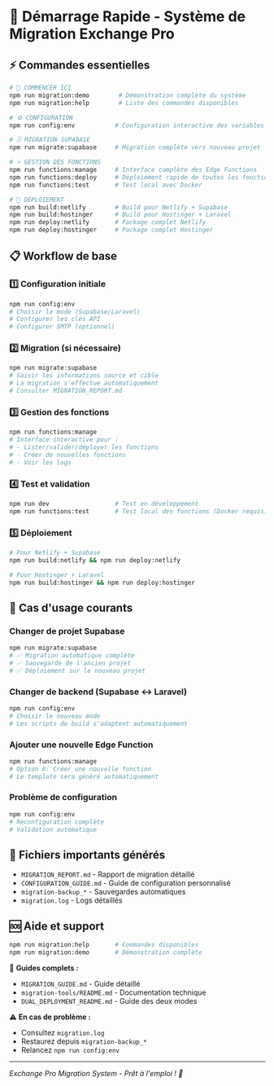 # 🚀 Démarrage Rapide - Système de Migration Exchange Pro

## ⚡ Commandes essentielles

```bash
# 🎯 COMMENCER ICI
npm run migration:demo        # Démonstration complète du système
npm run migration:help        # Liste des commandes disponibles

# ⚙️ CONFIGURATION
npm run config:env           # Configuration interactive des variables

# 🗄️ MIGRATION SUPABASE  
npm run migrate:supabase     # Migration complète vers nouveau projet

# ⚡ GESTION DES FONCTIONS
npm run functions:manage     # Interface complète des Edge Functions
npm run functions:deploy     # Déploiement rapide de toutes les fonctions
npm run functions:test       # Test local avec Docker

# 🚀 DÉPLOIEMENT
npm run build:netlify        # Build pour Netlify + Supabase
npm run build:hostinger      # Build pour Hostinger + Laravel
npm run deploy:netlify       # Package complet Netlify  
npm run deploy:hostinger     # Package complet Hostinger
```

## 📋 Workflow de base

### 1️⃣ Configuration initiale
```bash
npm run config:env
# Choisir le mode (Supabase/Laravel)
# Configurer les clés API
# Configurer SMTP (optionnel)
```

### 2️⃣ Migration (si nécessaire)
```bash
npm run migrate:supabase
# Saisir les informations source et cible
# La migration s'effectue automatiquement
# Consulter MIGRATION_REPORT.md
```

### 3️⃣ Gestion des fonctions
```bash
npm run functions:manage
# Interface interactive pour :
# - Lister/valider/déployer les fonctions
# - Créer de nouvelles fonctions
# - Voir les logs
```

### 4️⃣ Test et validation
```bash
npm run dev                  # Test en développement
npm run functions:test       # Test local des fonctions (Docker requis)
```

### 5️⃣ Déploiement
```bash
# Pour Netlify + Supabase
npm run build:netlify && npm run deploy:netlify

# Pour Hostinger + Laravel
npm run build:hostinger && npm run deploy:hostinger
```

## 🔧 Cas d'usage courants

### Changer de projet Supabase
```bash
npm run migrate:supabase
# ✅ Migration automatique complète
# ✅ Sauvegarde de l'ancien projet
# ✅ Déploiement sur le nouveau projet
```

### Changer de backend (Supabase ↔ Laravel)
```bash
npm run config:env
# Choisir le nouveau mode
# Les scripts de build s'adaptent automatiquement
```

### Ajouter une nouvelle Edge Function
```bash
npm run functions:manage
# Option 6: Créer une nouvelle fonction
# Le template sera généré automatiquement
```

### Problème de configuration
```bash
npm run config:env
# Reconfiguration complète
# Validation automatique
```

## 📁 Fichiers importants générés

- `MIGRATION_REPORT.md` - Rapport de migration détaillé
- `CONFIGURATION_GUIDE.md` - Guide de configuration personnalisé  
- `migration-backup_*` - Sauvegardes automatiques
- `migration.log` - Logs détaillés

## 🆘 Aide et support

```bash
npm run migration:help       # Commandes disponibles
npm run migration:demo       # Démonstration complète
```

📖 **Guides complets :**
- `MIGRATION_GUIDE.md` - Guide détaillé
- `migration-tools/README.md` - Documentation technique
- `DUAL_DEPLOYMENT_README.md` - Guide des deux modes

⚠️ **En cas de problème :**
- Consultez `migration.log`
- Restaurez depuis `migration-backup_*`  
- Relancez `npm run config:env`

---
*Exchange Pro Migration System - Prêt à l'emploi ! 🚀*